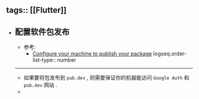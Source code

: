 tags:: [[Flutter]]
---

- ## 配置软件包发布
	- 参考:
		- [Configure your machine to publish your package](https://docs.flutter.dev/community/china#configure-your-machine-to-publish-your-package)
		  logseq.order-list-type:: number
	- ---
	- 如果要将包发布到 `pub.dev` , 则需要保证你的机器能访问  `Google Auth` 和 `pub.dev` 网站 .
	-